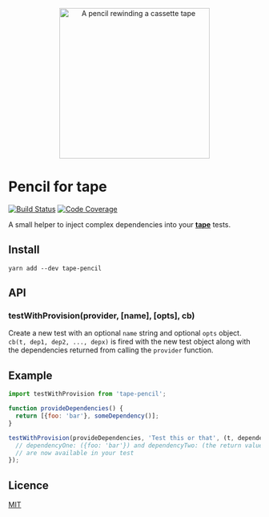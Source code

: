 <p align="center"><img alt="A pencil rewinding a cassette tape" src="https://farm8.static.flickr.com/7567/27795910783_eae6c8966b_b.jpg" width="300"/></p>

# Pencil for tape

[![Build Status](https://travis-ci.org/andy-shea/tape-pencil.svg?branch=master)](https://travis-ci.org/andy-shea/tape-pencil)
[![Code Coverage](http://codecov.io/github/andy-shea/tape-pencil/coverage.svg?branch=master)](http://codecov.io/github/andy-shea/tape-pencil?branch=master)

A small helper to inject complex dependencies into your [**tape**](https://github.com/substack/tape) tests.

## Install

```yarn add --dev tape-pencil```

## API

### testWithProvision(provider, [name], [opts], cb)
Create a new test with an optional `name` string and optional `opts` object.
`cb(t, dep1, dep2, ..., depx)` is fired with the new test object along with the dependencies returned from calling the `provider` function.

## Example

```javascript
import testWithProvision from 'tape-pencil';

function provideDependencies() {
  return [{foo: 'bar'}, someDependency()];
}

testWithProvision(provideDependencies, 'Test this or that', (t, dependencyOne, dependencyTwo) => {
  // dependencyOne: ({foo: 'bar'}) and dependencyTwo: (the return value of someDependency())
  // are now available in your test
});
```

## Licence

[MIT](./LICENSE)
